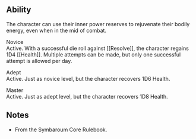 ## Ability
The character can use their inner power reserves to rejuvenate their bodily energy, even when in the mid of combat.

Novice<br>Active. With a successful die roll against [[Resolve]], the character regains 1D4 [[Health]]. Multiple attempts can be made, but only one successful attempt is allowed per day.

Adept<br>Active. Just as novice level, but the character recovers 1D6 Health.

Master<br>Active. Just as adept level, but the character recovers 1D8 Health.
## Notes
* From the Symbaroum Core Rulebook.